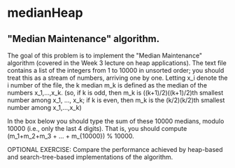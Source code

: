 # medianHeap
## "Median Maintenance" algorithm.
The goal of this problem is to implement the "Median Maintenance" algorithm (covered in the Week 3 lecture on heap applications). The text file contains a list of the integers from 1 to 10000 in unsorted order; you should treat this as a stream of numbers, arriving one by one. Letting x_i denote the i number of the file, the k median m_k is defined as the median of the numbers x_1,...,x_k. (so, if k is odd, then m_k is ((k+1)/2)((k+1)/2)th smallest number among x_1, ..., x_k; if k is even, then m_k is the (k/2)(k/2)th smallest number among x_1,...,x_k)

In the box below you should type the sum of these 10000 medians, modulo 10000 (i.e., only the last 4 digits). That is, you should compute (m_1+m_2+m_3 + ... + m_{10000}) % 10000.

OPTIONAL EXERCISE: Compare the performance achieved by heap-based and search-tree-based implementations of the algorithm.
